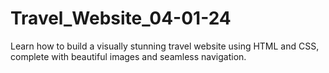 # Travel_Website_04-01-24
Learn how to build a visually stunning travel website using HTML and CSS, complete with beautiful images and seamless navigation.
